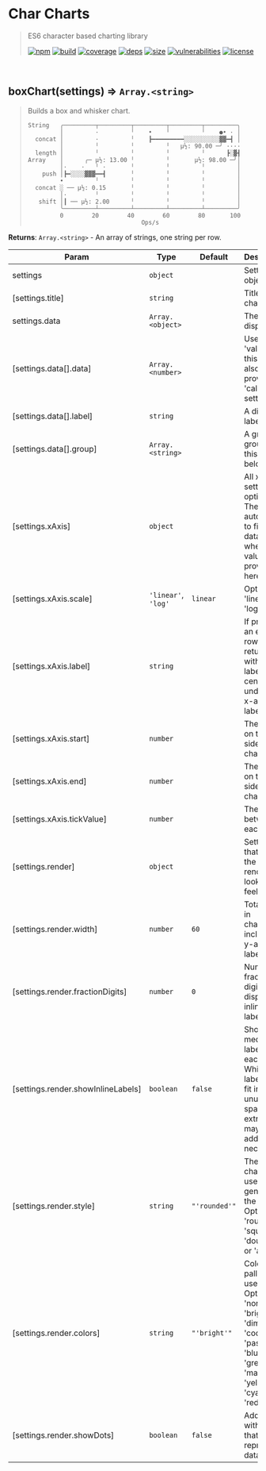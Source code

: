 # Char Charts

> ES6 character based charting library
>
> [![npm][npm]][npm-url]
[![build][build]][build-url]
[![coverage][coverage]][coverage-url]
[![deps][deps]][deps-url]
[![size][size]][size-url]
[![vulnerabilities][vulnerabilities]][vulnerabilities-url]
[![license][license]][license-url]


<br><a name="boxChart"></a>

## boxChart(settings) ⇒ <code>Array.&lt;string&gt;</code>
> Builds a box and whisker chart.
> 
> ```text
> String   ╭─────────┬─────────┬─────────┬─────────┬─────────╮
>          │         ·         ╵    •    ╵         ╵    ●• · │
>   concat │         ·         ╵    ┣━━━━━━━━━░░░░░░░░░░▓▓━┫ │
>          │         ╵         ╵         ╵   μ½: 90.00 ─╯ ····
>   length │         ╵         ╵         ╵         ╵      ┣░▓┫
> Array    │      ╭─ μ½: 13.00 ╵         ╵       μ½: 98.00 ─╯│
>          │·    ·   ╵ ·       ╵         ╵         ╵         │
>     push │┣━░░░░▓▓▓━━┫       ╵         ╵         ╵         │
>          •         ╵         ╵         ╵         ╵         │
>   concat ░ ── μ½: 0.15       ╵         ╵         ╵         │
>          │·        ╵         ╵         ╵         ╵         │
>    shift │┃ ── μ½: 2.00      ╵         ╵         ╵         │
>          ╰─────────┴─────────┴─────────┴─────────┴─────────╯
>          0        20        40        60        80       100
>                                 Ops/s
> ```

**Returns**: <code>Array.&lt;string&gt;</code> - An array of strings, one string per row.  

| Param | Type | Default | Description |
| --- | --- | --- | --- |
| settings | <code>object</code> |  | Settings object. |
| [settings.title] | <code>string</code> |  | Title of the chart. |
| settings.data | <code>Array.&lt;object&gt;</code> |  | The data to display. |
| [settings.data[].data] | <code>Array.&lt;number&gt;</code> |  | Use this or 'value'. If this is used, also provide the 'calc' setting. |
| [settings.data[].label] | <code>string</code> |  | A display label. |
| [settings.data[].group] | <code>Array.&lt;string&gt;</code> |  | A group or groups that this datum belongs in. |
| [settings.xAxis] | <code>object</code> |  | All x-axis settings are optional. The scale auto adjust to fit the data except where a value is provided here. |
| [settings.xAxis.scale] | <code>&#x27;linear&#x27;</code>, <code>&#x27;log&#x27;</code> | <code>linear</code> | Options are 'linear' or 'log'. |
| [settings.xAxis.label] | <code>string</code> |  | If provided, an extra row is returned with this label centered under the x-axis labels. |
| [settings.xAxis.start] | <code>number</code> |  | The value on the left side of the chart. |
| [settings.xAxis.end] | <code>number</code> |  | The value on the right side of the chart. |
| [settings.xAxis.tickValue] | <code>number</code> |  | The value between each tick. |
| [settings.render] | <code>object</code> |  | Settings that effect the rendered look and feel. |
| [settings.render.width] | <code>number</code> | <code>60</code> | Total width in characters, including y-axis labels. |
| [settings.render.fractionDigits] | <code>number</code> | <code>0</code> | Number of fraction digits to display on inline labels. |
| [settings.render.showInlineLabels] | <code>boolean</code> | <code>false</code> | Show a median label for each box. While labels try to fit in unused spaces, extra rows may be added if necessary. |
| [settings.render.style] | <code>string</code> | <code>&quot;&#x27;rounded&#x27;&quot;</code> | The style of characters used to generate the chart. Options are 'rounded', 'squared', 'doubled', or 'ascii'. |
| [settings.render.colors] | <code>string</code> | <code>&quot;&#x27;bright&#x27;&quot;</code> | Color pallete to use. Options are 'none', 'bright', 'dim', 'cool', 'passFail', 'blue', 'green', 'magenta', 'yellow', 'cyan', or 'red'. |
| [settings.render.showDots] | <code>boolean</code> | <code>false</code> | Add a row with dots that represent data points. |


[npm]: https://img.shields.io/npm/v/char-charts.svg
[npm-url]: https://npmjs.com/package/char-charts
[build]: https://travis-ci.org/DarrenPaulWright/char-charts.svg?branch&#x3D;master
[build-url]: https://travis-ci.org/DarrenPaulWright/char-charts
[coverage]: https://coveralls.io/repos/github/DarrenPaulWright/char-charts/badge.svg?branch&#x3D;master
[coverage-url]: https://coveralls.io/github/DarrenPaulWright/char-charts?branch&#x3D;master
[deps]: https://david-dm.org/DarrenPaulWright/char-charts.svg
[deps-url]: https://david-dm.org/DarrenPaulWright/char-charts
[size]: https://packagephobia.now.sh/badge?p&#x3D;char-charts
[size-url]: https://packagephobia.now.sh/result?p&#x3D;char-charts
[vulnerabilities]: https://snyk.io/test/github/DarrenPaulWright/char-charts/badge.svg?targetFile&#x3D;package.json
[vulnerabilities-url]: https://snyk.io/test/github/DarrenPaulWright/char-charts?targetFile&#x3D;package.json
[license]: https://img.shields.io/github/license/DarrenPaulWright/char-charts.svg
[license-url]: https://npmjs.com/package/char-charts/LICENSE.md
